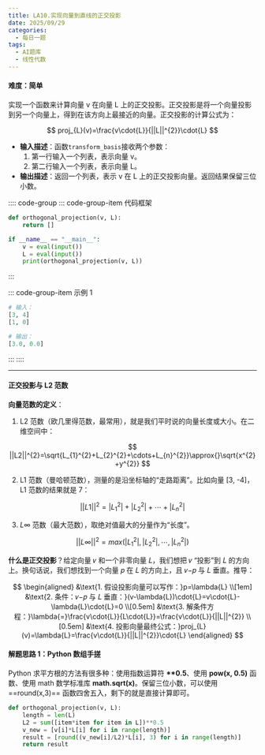 ```yaml
---
title: LA10.实现向量到直线的正交投影
date: 2025/09/29
categories:
  - 每日一题
tags:
  - AI题库
  - 线性代数
---
```


#### 难度：简单

实现一个函数来计算向量 v 在向量 L 上的正交投影。正交投影是将一个向量投影到另一个向量上，得到在该方向上最接近的向量。正交投影的计算公式为：

$$
proj_{L}(v)=\frac{v\cdot{L}}{||L||^{2}}\cdot{L}
$$

- **输入描述**：函数`transform_basis`接收两个参数：
  1. 第一行输入一个列表，表示向量 v。
  2. 第二行输入一个列表，表示向量 L。
- **输出描述**：返回一个列表，表示 v 在 L 上的正交投影向量。返回结果保留三位小数。

:::: code-group
::: code-group-item 代码框架

```py
def orthogonal_projection(v, L):
    return []

if __name__ == "__main__":
    v = eval(input())
    L = eval(input())
    print(orthogonal_projection(v, L))
```

:::

::: code-group-item 示例 1

```py
# 输入：
[3, 4]
[1, 0]

# 输出：
[3.0, 0.0]
```

:::
::::

---

#### 正交投影与 L2 范数

**向量范数的定义**：

1. L2 范数（欧几里得范数，最常用），就是我们平时说的向量长度或大小。在二维空间中：

$$
||L2||^{2}=\sqrt{L_{1}^{2}+L_{2}^{2}+\cdots+L_{n}^{2}}\approx{}\sqrt{x^{2}+y^{2}}
$$

2. L1 范数（曼哈顿范数），测量的是沿坐标轴的“走路距离”。比如向量 [3, -4]，L1 范数的结果就是 7：

$$
||L1||^{2}=|L_{1}^{2}|+|L_{2}^{2}|+\cdots+|L_{n}^{2}|
$$

3. $L\infty$ 范数（最大范数），取绝对值最大的分量作为“长度”。

$$
||L\infty||^{2}=max(|L_{1}^{2}|,|L_{2}^{2}|,\cdots,|L_{n}^{2}|)
$$

**什么是正交投影**？给定向量 𝑣 和一个非零向量 𝐿，我们想把 𝑣 “投影”到 𝐿 的方向上。换句话说，我们想找到一个向量 𝑝 在 𝐿 的方向上，且 𝑣−𝑝 与 𝐿 垂直。推导：

$$
\begin{aligned}
&\text{1. 假设投影向量可以写作：}p=\lambda{L} \\[1em]
&\text{2. 条件：𝑣−𝑝 与 𝐿 垂直：}(v-\lambda{L})\cdot{L}=v\cdot{L}-\lambda{L}\cdot{L}=0 \\[0.5em]
&\text{3. 解条件方程：}\lambda{=}\frac{v\cdot{L}}{L\cdot{L}}=\frac{v\cdot{L}}{||L||^{2}} \\[0.5em]
&\text{4. 投影向量最终公式：}proj_{L}(v)=\lambda{L}=\frac{v\cdot{L}}{||L||^{2}}\cdot{L}
\end{aligned}
$$

#### 解题思路 1：Python 数组手搓

Python 求平方根的方法有很多种：使用指数运算符 **\*\*0.5**、使用 **pow(x, 0.5)** 函数、使用 math 数学标准库 **math.sqrt(x)**。保留三位小数，可以使用 ==round(x,3)== 函数四舍五入，剩下的就是直接计算即可。

```py
def orthogonal_projection(v, L):
    length = len(L)
    L2 = sum([item*item for item in L])**0.5
    v_new = [v[i]*L[i] for i in range(length)]
    result = [round((v_new[i]/L2)*L[i], 3) for i in range(length)]
    return result
```
